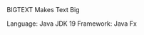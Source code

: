 <div id="bigtext">
    <span>BIGTEXT</span>
    <span>Makes Text Big</span>
</div>
<script>
$('#bigtext').bigtext();
</script> 

Language: Java JDK 19 
Framework: Java Fx
